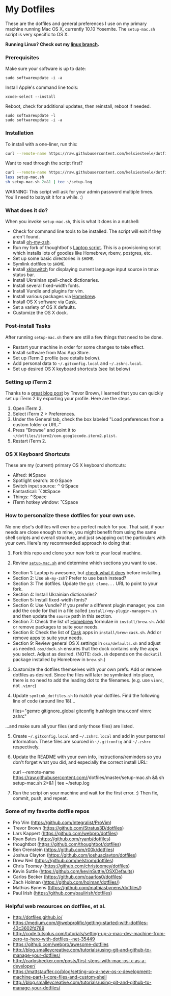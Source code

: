 # My Dotfiles

These are the dotfiles and general preferences I use on my primary machine running Mac OS X, currently 10.10 Yosemite. The `setup-mac.sh` script is very specific to OS X.

**Running Linux? Check out my [linux branch](https://github.com/joshukraine/dotfiles/tree/linux).**


### Prerequisites

Make sure your software is up to date:

	sudo softwareupdate -i -a

Install Apple's command line tools:

	xcode-select --install

Reboot, check for additional updates, then reinstall, reboot if needed.

	sudo softwareupdate -l
	sudo softwareupdate -i -a


### Installation

To install with a one-liner, run this:

```sh
curl --remote-name https://raw.githubusercontent.com/kelsiesteele/dotfiles/master/setup-mac.sh && sh setup-mac.sh 2>&1 | tee ~/setup.log
```

Want to read through the script first?
```sh
curl --remote-name https://raw.githubusercontent.com/kelsiesteele/dotfiles/master/setup-mac.sh
less setup-mac.sh
sh setup-mac.sh 2>&1 | tee ~/setup.log
```

WARNING: This script will ask for your admin password multiple times. You'll need to babysit it for a while. :)


### What does it do?

When you invoke `setup-mac.sh`, this is what it does in a nutshell:

* Check for command line tools to be installed. The script will exit if they aren't found.
* Install [oh-my-zsh](https://github.com/robbyrussell/oh-my-zsh).
* Run my fork of thoughtbot's [Laptop script](https://github.com/joshukraine/laptop). This is a provisioning script which installs lots of goodies like Homebrew, rbenv, postgres, etc.
* Set up some basic directories in `$HOME`.
* Symlink dotfiles to `$HOME`.
* Install [xkbswitch](https://github.com/joshukraine/xkbswitch-macosx) for displaying current language input source in tmux status bar.
* Install Ukrainian spell-check dictionaries.
* Install several fixed-width fonts.
* Install Vundle and plugins for vim.
* Install various packages via [Homebrew](http://brew.sh/).
* Install OS X software via [Cask](http://caskroom.io/).
* Set a variety of OS X defaults.
* Customize the OS X dock.


### Post-install Tasks

After running `setup-mac.sh` there are still a few things that need to be done.

* Restart your machine in order for some changes to take effect.
* Install software from Mac App Store.
* Set up iTerm 2 profile (see details below).
* Add personal data to `~/.gitconfig.local` and `~/.zshrc.local`.
* Set up desired OS X keyboard shortcuts (see list below)


### Setting up iTerm 2

Thanks to a [great blog post](http://stratus3d.com/blog/2015/02/28/sync-iterm2-profile-with-dotfiles-repository/) by Trevor Brown, I learned that you can quickly set up iTerm 2 by exporting your profile. Here are the steps.

1. Open iTerm 2.
2. Select iTerm 2 > Preferences.
3. Under the General tab, check the box labeled "Load preferences from a custom folder or URL:"
4. Press "Browse" and point it to `~/dotfiles/iterm2/com.googlecode.iterm2.plist`.
5. Restart iTerm 2.


### OS X Keyboard Shortcuts

These are my (current) primary OS X keyboard shortcuts:

* Alfred: &#8984;Space
* Spotlight search: &#8984;&#8679;Space
* Switch input source: &#8963;&#8679;Space
* Fantastical: &#8997;&#8984;Space
* Things: &#8963;Space
* iTerm hotkey window: &#8997;Space


### How to personalize these dotfiles for your own use.

No one else's dotfiles will ever be a perfect match for you. That said, if your needs are close enough to mine, you might benefit from using the same shell scripts and overall structure, and just swapping out the particulars with your own. Here's my recommended approach to doing that:

1) Fork this repo and clone your new fork to your local machine.

2) Review [`setup-mac.sh`](https://github.com/joshukraine/dotfiles/blob/master/setup-mac.sh) and determine which sections you want to use.

* Section 1: Laptop is awesome, but [check what it does](https://github.com/joshukraine/laptop) before installing.
* Section 2: Use `oh-my-zsh`? Prefer to use bash instead?
* Section 3: The dotfiles. Update the `git clone...` URL to point to your fork.
* Section 4: Install Ukrainian dictionaries?
* Section 5: Install fixed-width fonts?
* Section 6: Use Vundle? If you prefer a different plugin manager, you can add the code for that in a file called `install/<my-plugin-manager>.sh` and then update the `source` path in this section.
* Section 7: Check the list of [Homebrew](http://brew.sh/) formulae in `install/brew.sh`. Add or remove packages to suite your needs.
* Section 8: Check the list of [Cask](http://caskroom.io/) apps in `install/brew-cask.sh`. Add or remove apps to suite your needs.
* Section 9: Review general OS X settings in `osx/defaults.sh` and adjust as needed. `osx/dock.sh` ensures that the dock contains only the apps you select. Adjust as desired. (NOTE: `dock.sh` depends on the `dockutil` package installed by Homebrew in `brew.sh`.)

3) Customize the dotfiles themselves with your own prefs. Add or remove dotfiles as desired. Since the files will later be symlinked into place, there is no need to add the leading dot to the filenames. (e.g. use `vimrc`, not `.vimrc`)

4) Update `symlink_dotfiles.sh` to match your dotfiles. Find the following line of code (around line 18)...

	files="gemrc gitignore_global gitconfig hushlogin tmux.conf vimrc zshrc"

...and make sure all your files (and *only* those files) are listed.

5) Create `~/.gitconfig.local` and `~/.zshrc.local` and add in your personal information. These files are sourced in `~/.gitconfig` and `~/.zshrc` respectively.

6) Update the README with your own info, instructions/reminders so you don't forget what you did, and especially the correct install URL:

	curl --remote-name https://raw.githubusercontent.com/<your-github-username>/dotfiles/master/setup-mac.sh && sh setup-mac.sh 2>&1 | tee ~/setup.log

7) Run the script on your machine and wait for the first error. :) Then fix, commit, push, and repeat.


### Some of my favorite dotfile repos

* Pro Vim (https://github.com/Integralist/ProVim)
* Trevor Brown (https://github.com/Stratus3D/dotfiles)
* Lars Kappert (https://github.com/webpro/dotfiles)
* Ryan Bates (https://github.com/ryanb/dotfiles)
* thoughtbot (https://github.com/thoughtbot/dotfiles)
* Ben Orenstein (https://github.com/r00k/dotfiles)
* Joshua Clayton (https://github.com/joshuaclayton/dotfiles)
* Drew Neil (https://github.com/nelstrom/dotfiles)
* Chris Toomey (https://github.com/christoomey/dotfiles)
* Kevin Suttle (https://github.com/kevinSuttle/OSXDefaults)
* Carlos Becker (https://github.com/caarlos0/dotfiles)
* Zach Holman (https://github.com/holman/dotfiles/)
* Mathias Bynens (https://github.com/mathiasbynens/dotfiles/)
* Paul Irish (https://github.com/paulirish/dotfiles)


### Helpful web resources on dotfiles, et al.

* http://dotfiles.github.io/
* https://medium.com/@webprolific/getting-started-with-dotfiles-43c3602fd789
* http://code.tutsplus.com/tutorials/setting-up-a-mac-dev-machine-from-zero-to-hero-with-dotfiles--net-35449
* https://github.com/webpro/awesome-dotfiles
* http://blog.smalleycreative.com/tutorials/using-git-and-github-to-manage-your-dotfiles/
* http://carlosbecker.com/posts/first-steps-with-mac-os-x-as-a-developer/
* https://mattstauffer.co/blog/setting-up-a-new-os-x-development-machine-part-1-core-files-and-custom-shell
* http://blog.smalleycreative.com/tutorials/using-git-and-github-to-manage-your-dotfiles/

